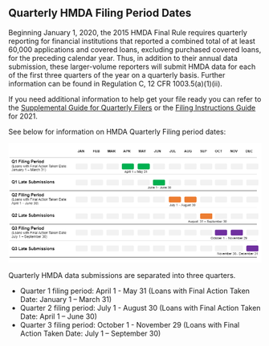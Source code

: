 ## Quarterly HMDA Filing Period Dates

Beginning January 1, 2020, the 2015 HMDA Final Rule requires quarterly reporting for financial institutions that reported a combined total of at least 60,000 applications and covered loans, excluding purchased covered loans, for the preceding calendar year. Thus, in addition to their annual data submission, these larger-volume reporters will submit HMDA data for each of the first three quarters of the year on a quarterly basis. Further information can be found in Regulation C, 12 CFR 1003.5(a)(1)(ii).

If you need additional information to help get your file ready you can refer to the [Supplemental Guide for Quarterly Filers](https://s3.amazonaws.com/cfpb-hmda-public/prod/help/supplemental-guide-for-quarterly-filers-2021.pdf) or the [Filing Instructions Guide](https://s3.amazonaws.com/cfpb-hmda-public/prod/help/2021-hmda-fig.pdf) for 2021.

See below for information on HMDA Quarterly Filing period dates:

![](https://raw.githubusercontent.com/cfpb/hmda-frontend/master/src/documentation/markdown/images/quarterly_filing_2021.png)

Quarterly HMDA data submissions are separated into three quarters.   

- Quarter 1 filing period: April 1 - May 31 (Loans with Final Action Taken Date: January 1 – March 31)
- Quarter 2 filing period: July 1 - August 30 (Loans with Final Action Taken Date: April 1 – June 30)
- Quarter 3 filing period: October 1 - November 29 (Loans with Final Action Taken Date: July 1 – September 30)
